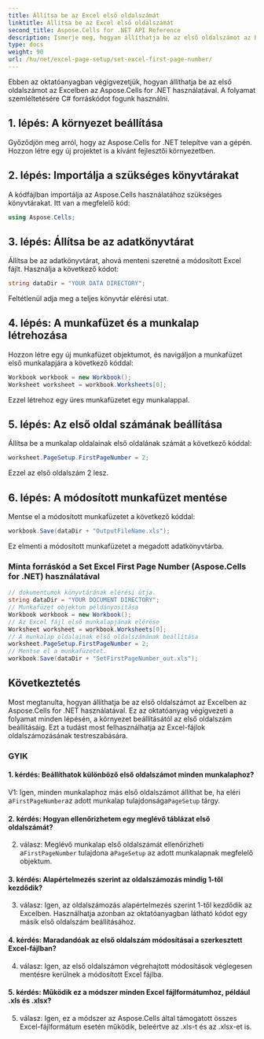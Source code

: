 ```yaml
---
title: Állítsa be az Excel első oldalszámát
linktitle: Állítsa be az Excel első oldalszámát
second_title: Aspose.Cells for .NET API Reference
description: Ismerje meg, hogyan állíthatja be az első oldalszámot az Excelben az Aspose.Cells for .NET használatával.
type: docs
weight: 90
url: /hu/net/excel-page-setup/set-excel-first-page-number/
---
```

Ebben az oktatóanyagban végigvezetjük, hogyan állíthatja be az első oldalszámot az Excelben az Aspose.Cells for .NET használatával. A folyamat szemléltetésére C# forráskódot fogunk használni.

## 1. lépés: A környezet beállítása

Győződjön meg arról, hogy az Aspose.Cells for .NET telepítve van a gépén. Hozzon létre egy új projektet is a kívánt fejlesztői környezetben.

## 2. lépés: Importálja a szükséges könyvtárakat

A kódfájlban importálja az Aspose.Cells használatához szükséges könyvtárakat. Itt van a megfelelő kód:

```csharp
using Aspose.Cells;
```

## 3. lépés: Állítsa be az adatkönyvtárat

Állítsa be az adatkönyvtárat, ahová menteni szeretné a módosított Excel fájlt. Használja a következő kódot:

```csharp
string dataDir = "YOUR DATA DIRECTORY";
```

Feltétlenül adja meg a teljes könyvtár elérési utat.

## 4. lépés: A munkafüzet és a munkalap létrehozása

Hozzon létre egy új munkafüzet objektumot, és navigáljon a munkafüzet első munkalapjára a következő kóddal:

```csharp
Workbook workbook = new Workbook();
Worksheet worksheet = workbook.Worksheets[0];
```

Ezzel létrehoz egy üres munkafüzetet egy munkalappal.

## 5. lépés: Az első oldal számának beállítása

Állítsa be a munkalap oldalainak első oldalának számát a következő kóddal:

```csharp
worksheet.PageSetup.FirstPageNumber = 2;
```

Ezzel az első oldalszám 2 lesz.

## 6. lépés: A módosított munkafüzet mentése

Mentse el a módosított munkafüzetet a következő kóddal:

```csharp
workbook.Save(dataDir + "OutputFileName.xls");
```

Ez elmenti a módosított munkafüzetet a megadott adatkönyvtárba.

### Minta forráskód a Set Excel First Page Number (Aspose.Cells for .NET) használatával 
```csharp
// dokumentumok könyvtárának elérési útja.
string dataDir = "YOUR DOCUMENT DIRECTORY";
// Munkafüzet objektum példányosítása
Workbook workbook = new Workbook();
// Az Excel fájl első munkalapjának elérése
Worksheet worksheet = workbook.Worksheets[0];
// A munkalap oldalainak első oldalszámának beállítása
worksheet.PageSetup.FirstPageNumber = 2;
// Mentse el a munkafüzetet.
workbook.Save(dataDir + "SetFirstPageNumber_out.xls");
```

## Következtetés

Most megtanulta, hogyan állíthatja be az első oldalszámot az Excelben az Aspose.Cells for .NET használatával. Ez az oktatóanyag végigvezeti a folyamat minden lépésén, a környezet beállításától az első oldalszám beállításáig. Ezt a tudást most felhasználhatja az Excel-fájlok oldalszámozásának testreszabására.

### GYIK

#### 1. kérdés: Beállíthatok különböző első oldalszámot minden munkalaphoz?

 V1: Igen, minden munkalaphoz más első oldalszámot állíthat be, ha eléri a`FirstPageNumber`az adott munkalap tulajdonsága`PageSetup` tárgy.

#### 2. kérdés: Hogyan ellenőrizhetem egy meglévő táblázat első oldalszámát?

 2. válasz: Meglévő munkalap első oldalszámát ellenőrizheti a`FirstPageNumber` tulajdona a`PageSetup` az adott munkalapnak megfelelő objektum.

#### 3. kérdés: Alapértelmezés szerint az oldalszámozás mindig 1-től kezdődik?

3. válasz: Igen, az oldalszámozás alapértelmezés szerint 1-től kezdődik az Excelben. Használhatja azonban az oktatóanyagban látható kódot egy másik első oldalszám beállításához.

#### 4. kérdés: Maradandóak az első oldalszám módosításai a szerkesztett Excel-fájlban?

4. válasz: Igen, az első oldalszámon végrehajtott módosítások véglegesen mentésre kerülnek a módosított Excel fájlba.

#### 5. kérdés: Működik ez a módszer minden Excel fájlformátumhoz, például .xls és .xlsx?

5. válasz: Igen, ez a módszer az Aspose.Cells által támogatott összes Excel-fájlformátum esetén működik, beleértve az .xls-t és az .xlsx-et is.